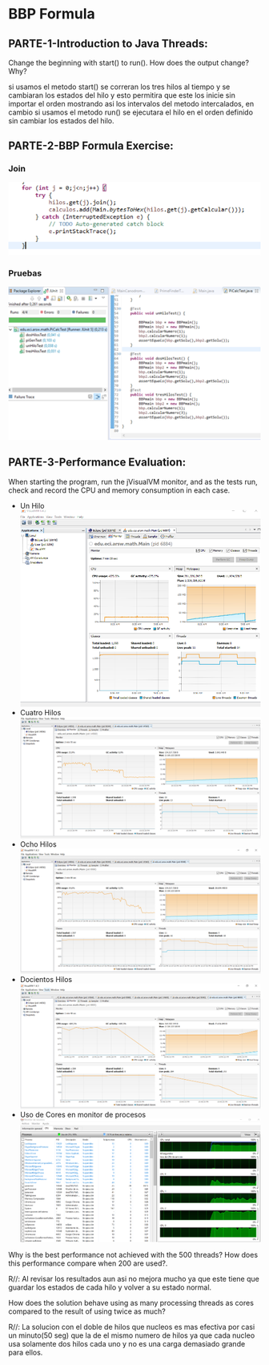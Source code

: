 
# BBP Formula

## PARTE-1-Introduction to Java Threads:
Change the beginning with start() to run(). How does the output change? Why?

si usamos el metodo start() se correran los tres hilos al tiempo y se cambiaran los estados del hilo y esto permitira que este los inicie sin importar el orden mostrando asi los intervalos del metodo intercalados,
en cambio si usamos el metodo run() se ejecutara el hilo en el orden definido sin cambiar los estados del hilo. 

## PARTE-2-BBP Formula Exercise:

### Join
![Imagenes](https://github.com/checho1998/LAB_1_ARSW/blob/master/fotos/join.PNG)
### Pruebas
![Imagenes](https://github.com/checho1998/LAB_1_ARSW/blob/master/fotos/JUnit.PNG)

## PARTE-3-Performance Evaluation:

When starting the program, run the jVisualVM monitor, and as the tests run, check and record the CPU and memory consumption in each case.
- Un Hilo
![Imagenes](https://github.com/checho1998/LAB_1_ARSW/blob/master/fotos/uno.PNG)
- Cuatro Hilos
![Imagenes](https://github.com/checho1998/LAB_1_ARSW/blob/master/fotos/cuatroNucleos.PNG)
- Ocho Hilos
![Imagenes](https://github.com/checho1998/LAB_1_ARSW/blob/master/fotos/ocho.PNG)
- Docientos Hilos
![Imagenes](https://github.com/checho1998/LAB_1_ARSW/blob/master/fotos/docientos.PNG)
- Uso de Cores en monitor de procesos
![Imagenes](https://github.com/checho1998/LAB_1_ARSW/blob/master/fotos/cores.PNG)

Why is the best performance not achieved with the 500 threads? How does this performance compare when 200 are used?.

R//: Al revisar los resultados aun asi no mejora mucho ya que este tiene que guardar los estados de cada hilo y volver a su estado normal. 

How does the solution behave using as many processing threads as cores compared to the result of using twice as much?

R//: La solucion con el doble de hilos que nucleos es mas efectiva por casi un minuto(50 seg) que la de el mismo numero de hilos ya que cada nucleo usa solamente dos hilos cada uno y no es una carga demasiado grande para ellos.

